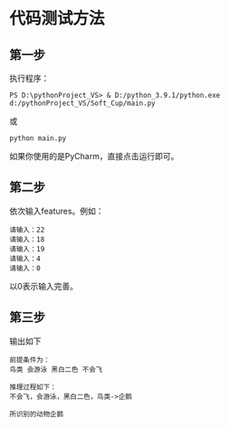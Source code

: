 # 代码测试方法
## 第一步
执行程序：
```
PS D:\pythonProject_VS> & D:/python_3.9.1/python.exe d:/pythonProject_VS/Soft_Cup/main.py
```
或
```
python main.py
```
如果你使用的是PyCharm，直接点击运行即可。
## 第二步
依次输入features。例如：
```
请输入：22
请输入：18
请输入：19
请输入：4
请输入：0
```
以0表示输入完善。
## 第三步
输出如下
```
前提条件为：
鸟类 会游泳 黑白二色 不会飞

推理过程如下：
不会飞，会游泳，黑白二色，鸟类->企鹅

所识别的动物企鹅
```
